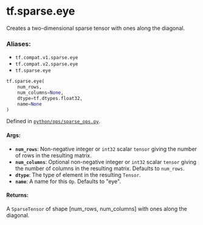 <div itemscope itemtype="http://developers.google.com/ReferenceObject">
<meta itemprop="name" content="tf.sparse.eye" />
<meta itemprop="path" content="Stable" />
</div>

# tf.sparse.eye

Creates a two-dimensional sparse tensor with ones along the diagonal.

### Aliases:

* `tf.compat.v1.sparse.eye`
* `tf.compat.v2.sparse.eye`
* `tf.sparse.eye`

``` python
tf.sparse.eye(
    num_rows,
    num_columns=None,
    dtype=tf.dtypes.float32,
    name=None
)
```



Defined in [`python/ops/sparse_ops.py`](/code/stable/tensorflow/python/ops/sparse_ops.py).

<!-- Placeholder for "Used in" -->


#### Args:


* <b>`num_rows`</b>: Non-negative integer or `int32` scalar `tensor` giving the number
  of rows in the resulting matrix.
* <b>`num_columns`</b>: Optional non-negative integer or `int32` scalar `tensor` giving
  the number of columns in the resulting matrix. Defaults to `num_rows`.
* <b>`dtype`</b>: The type of element in the resulting `Tensor`.
* <b>`name`</b>: A name for this `Op`. Defaults to "eye".


#### Returns:

A `SparseTensor` of shape [num_rows, num_columns] with ones along the
diagonal.
